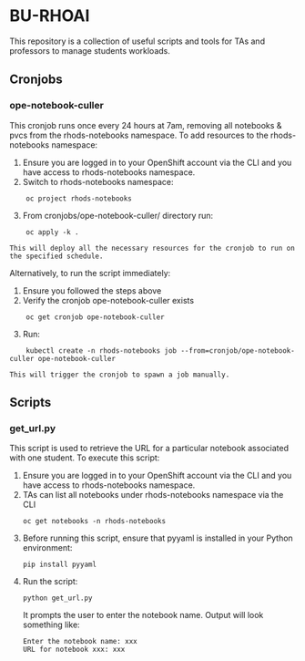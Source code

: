 # BU-RHOAI

This repository is a collection of useful scripts and tools for TAs and professors to manage students workloads.

## Cronjobs

### ope-notebook-culler

This cronjob runs once every 24 hours at 7am, removing all notebooks & pvcs from the rhods-notebooks namespace. To add resources to the rhods-notebooks namespace:

1. Ensure you are logged in to your OpenShift account via the CLI and you have access to rhods-notebooks namespace.
2. Switch to rhods-notebooks namespace:
```
	oc project rhods-notebooks
```

3. From cronjobs/ope-notebook-culler/ directory run:
```
	oc apply -k .
```

	This will deploy all the necessary resources for the cronjob to run on the specified schedule.

Alternatively, to run the script immediately: 

1. Ensure you followed the steps above
2. Verify the cronjob ope-notebook-culler exists
```
	oc get cronjob ope-notebook-culler
```

3. Run:
```
	kubectl create -n rhods-notebooks job --from=cronjob/ope-notebook-culler ope-notebook-culler
```

	This will trigger the cronjob to spawn a job manually.

## Scripts

### get_url.py

This script is used to retrieve the URL for a particular notebook associated with one student. To execute this script:

1. Ensure you are logged in to your OpenShift account via the CLI and you have access to rhods-notebooks namespace.
2. TAs can list all notebooks under rhods-notebooks namespace via the CLI
	```
	oc get notebooks -n rhods-notebooks
	```
3. Before running this script, ensure that pyyaml is installed in your Python environment:
	```
	pip install pyyaml
	```
4. Run the script:
	```
	python get_url.py
	```
	It prompts the user to enter the notebook name. Output will look something like:
	```
	Enter the notebook name: xxx
	URL for notebook xxx: xxx
	```